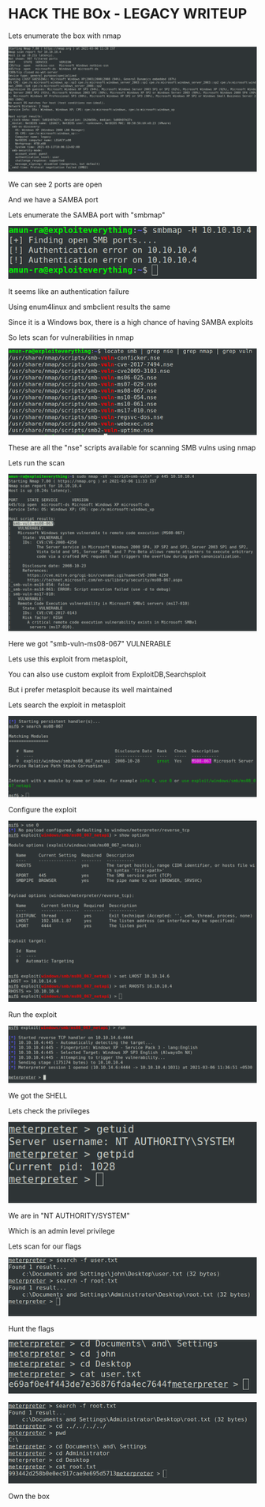 # HACK THE BOx - LEGACY WRITEUP

Lets enumerate the box with nmap

![I](pics/1.png)

We can see 2 ports are open

And we have a SAMBA port

Lets enumerate the SAMBA port with "smbmap"

![I](pics/2.png)

It seems like an authentication failure

Using enum4linux and smbclient results the same

Since it is a Windows box, there is a high chance of having SAMBA exploits

So lets scan for vulnerabilities in nmap

![I](pics/3.png)

These are all the "nse" scripts available for scanning SMB vulns using nmap

Lets run the scan

![I](pics/4.png)

Here we got "smb-vuln-ms08-067" VULNERABLE

Lets use this exploit from metasploit,

You can also use custom exploit from ExploitDB,Searchsploit

But i prefer metasploit because its well maintained

Lets search the exploit in metasploit

![I](pics/5.png)

Configure the exploit

![I](pics/6.png)

Run the exploit 

![I](pics/7.png)

We got the SHELL

Lets check the privileges

![I](pics/8.png)

We are in "NT AUTHORITY/SYSTEM"

Which is an admin level privilege

Lets scan for our flags

![I](pics/9.png)

Hunt the flags

![I](pics/10.png)

![I](pics/11.png)

Own the box
